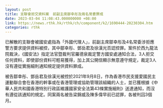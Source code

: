 ```yaml
---
layout: post
title: 支聯會拒交資料案　前副主席鄒幸彤及兩名常委罪成
date: 2023-03-04 11:08:43.000000000 +08:00
link: https://news.rthk.hk/rthk/ch/component/k2/1690444-20230304.htm
categories: rthk
---
```


已解散的支聯會被國安處指為「外國代理人」，前副主席鄒幸彤及4名常委涉拒應警方要求提供資料被控，其中鄒幸彤、鄧岳君及徐漢光否認控罪。案件於西九龍法院裁決，《國安法》指定法官暨裁判官羅德泉裁定警方國安處通知合法，3人拒交任何資料，即使部份資料可輕易獲得，加上其公開信顯示無意遵守規定，裁定3人沒有遵從實施細則通知規定提供資料罪成。

被告鄒幸彤、鄧岳君及徐漢光被控於2021年9月8日，作為香港市民支援愛國民主運動聯合會在香港的幹事或在香港管理或協助管理該組織的人士，並已獲根據《中華人民共和國香港特別行政區維護國家安全法第43條實施細則》送達通知，而沒有遵從該通知的規定。同案兩名被告梁錦威及陳多偉早前已認罪，各被判囚3個月。
